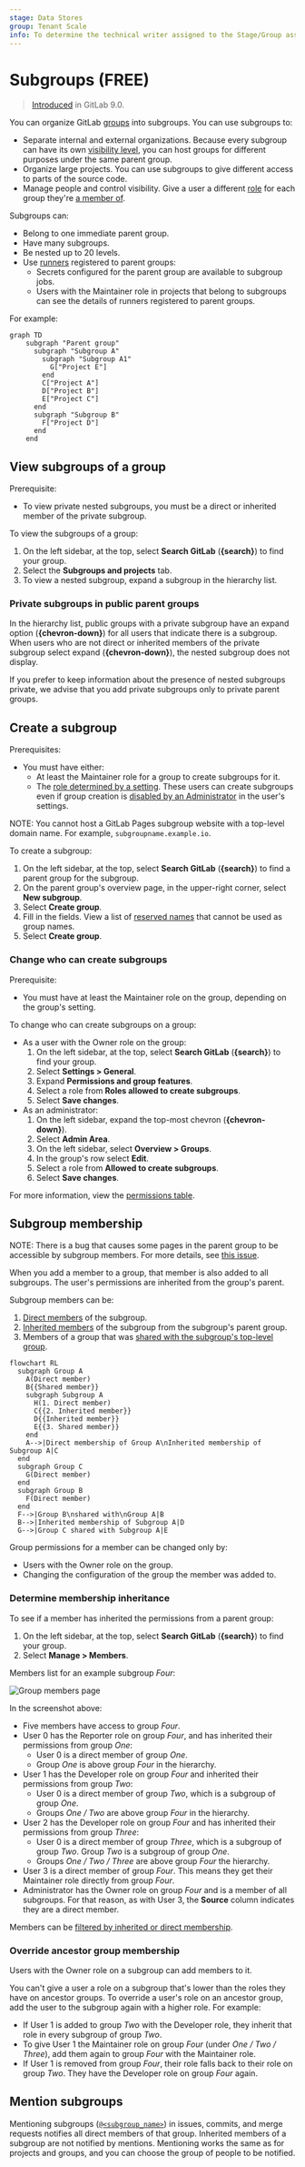 ```yaml
---
stage: Data Stores
group: Tenant Scale
info: To determine the technical writer assigned to the Stage/Group associated with this page, see https://about.gitlab.com/handbook/product/ux/technical-writing/#assignments
---
```


# Subgroups **(FREE)**

> [Introduced](https://gitlab.com/gitlab-org/gitlab-foss/-/issues/2772) in GitLab 9.0.

You can organize GitLab [groups](../index.md) into subgroups. You can use subgroups to:

- Separate internal and external organizations. Because every subgroup can have its own
  [visibility level](../../public_access.md), you can host groups for different
  purposes under the same parent group.
- Organize large projects. You can use subgroups to give different access to parts of
  the source code.
- Manage people and control visibility. Give a user a different
  [role](../../permissions.md#group-members-permissions) for each group they're [a member of](#subgroup-membership).

Subgroups can:

- Belong to one immediate parent group.
- Have many subgroups.
- Be nested up to 20 levels.
- Use [runners](../../../ci/runners/index.md) registered to parent groups:
  - Secrets configured for the parent group are available to subgroup jobs.
  - Users with the Maintainer role in projects that belong to subgroups can see the details of runners registered to
    parent groups.

For example:

```mermaid
graph TD
    subgraph "Parent group"
      subgraph "Subgroup A"
        subgraph "Subgroup A1"
          G["Project E"]
        end
        C["Project A"]
        D["Project B"]
        E["Project C"]
      end
      subgraph "Subgroup B"
        F["Project D"]
      end
    end
```

## View subgroups of a group

Prerequisite:

- To view private nested subgroups, you must be a direct or inherited member of
the private subgroup.

To view the subgroups of a group:

1. On the left sidebar, at the top, select **Search GitLab** (**{search}**) to find your group.
1. Select the **Subgroups and projects** tab.
1. To view a nested subgroup, expand a subgroup in the hierarchy list.

### Private subgroups in public parent groups

In the hierarchy list, public groups with a private subgroup have an expand option (**{chevron-down}**)
for all users that indicate there is a subgroup. When users who are not direct or inherited members of
the private subgroup select expand (**{chevron-down}**), the nested subgroup does not display.

If you prefer to keep information about the presence of nested subgroups private, we advise that you
add private subgroups only to private parent groups.

## Create a subgroup

Prerequisites:

- You must have either:
  - At least the Maintainer role for a group to create subgroups for it.
  - The [role determined by a setting](#change-who-can-create-subgroups). These users can create
    subgroups even if group creation is
    [disabled by an Administrator](../../admin_area/index.md#prevent-a-user-from-creating-groups) in the user's settings.

NOTE:
You cannot host a GitLab Pages subgroup website with a top-level domain name. For example, `subgroupname.example.io`.

To create a subgroup:

1. On the left sidebar, at the top, select **Search GitLab** (**{search}**) to find a parent group for the subgroup.
1. On the parent group's overview page, in the upper-right corner, select **New subgroup**.
1. Select **Create group**.
1. Fill in the fields. View a list of [reserved names](../../reserved_names.md) that cannot be used as group names.
1. Select **Create group**.

### Change who can create subgroups

Prerequisite:

- You must have at least the Maintainer role on the group, depending on the group's setting.

To change who can create subgroups on a group:

- As a user with the Owner role on the group:
  1. On the left sidebar, at the top, select **Search GitLab** (**{search}**) to find your group.
  1. Select **Settings > General**.
  1. Expand **Permissions and group features**.
  1. Select a role from **Roles allowed to create subgroups**.
  1. Select **Save changes**.
- As an administrator:
  1. On the left sidebar, expand the top-most chevron (**{chevron-down}**).
  1. Select **Admin Area**.
  1. On the left sidebar, select **Overview > Groups**.
  1. In the group's row select **Edit**.
  1. Select a role from **Allowed to create subgroups**.
  1. Select **Save changes**.

For more information, view the [permissions table](../../permissions.md#group-members-permissions).

## Subgroup membership

NOTE:
There is a bug that causes some pages in the parent group to be accessible by subgroup members. For more details, see [this issue](https://gitlab.com/gitlab-org/gitlab/-/issues/340421).

When you add a member to a group, that member is also added to all subgroups. The user's permissions are inherited from
the group's parent.

Subgroup members can be:

1. [Direct members](../../project/members/index.md#add-users-to-a-project) of the subgroup.
1. [Inherited members](../../project/members/index.md#inherited-membership) of the subgroup from the subgroup's parent group.
1. Members of a group that was [shared with the subgroup's top-level group](../manage.md#share-a-group-with-another-group).

```mermaid
flowchart RL
  subgraph Group A
    A(Direct member)
    B{{Shared member}}
    subgraph Subgroup A
      H(1. Direct member)
      C{{2. Inherited member}}
      D{{Inherited member}}
      E{{3. Shared member}}
    end
    A-->|Direct membership of Group A\nInherited membership of Subgroup A|C
  end
  subgraph Group C
    G(Direct member)
  end
  subgraph Group B
    F(Direct member)
  end
  F-->|Group B\nshared with\nGroup A|B
  B-->|Inherited membership of Subgroup A|D
  G-->|Group C shared with Subgroup A|E
```

Group permissions for a member can be changed only by:

- Users with the Owner role on the group.
- Changing the configuration of the group the member was added to.

### Determine membership inheritance

To see if a member has inherited the permissions from a parent group:

1. On the left sidebar, at the top, select **Search GitLab** (**{search}**) to find your group.
1. Select **Manage > Members**.

Members list for an example subgroup _Four_:

![Group members page](img/group_members_v14_4.png)

In the screenshot above:

- Five members have access to group _Four_.
- User 0 has the Reporter role on group _Four_, and has inherited their permissions from group _One_:
  - User 0 is a direct member of group _One_.
  - Group _One_ is above group _Four_ in the hierarchy.
- User 1 has the Developer role on group _Four_ and inherited their permissions from group _Two_:
  - User 0 is a direct member of group _Two_, which is a subgroup of group _One_.
  - Groups _One / Two_ are above group _Four_ in the hierarchy.
- User 2 has the Developer role on group _Four_ and has inherited their permissions from group _Three_:
  - User 0 is a direct member of group _Three_, which is a subgroup of group _Two_. Group _Two_ is a subgroup of group
    _One_.
  - Groups _One / Two / Three_ are above group _Four_ the hierarchy.
- User 3 is a direct member of group _Four_. This means they get their Maintainer role directly from group _Four_.
- Administrator has the Owner role on group _Four_ and is a member of all subgroups. For that reason, as with User 3,
  the **Source** column indicates they are a direct member.

Members can be [filtered by inherited or direct membership](../index.md#filter-a-group).

### Override ancestor group membership

Users with the Owner role on a subgroup can add members to it.

You can't give a user a role on a subgroup that's lower than the roles they have on ancestor groups. To override a user's
role on an ancestor group, add the user to the subgroup again with a higher role. For example:

- If User 1 is added to group _Two_ with the Developer role, they inherit that role in every subgroup of group _Two_.
- To give User 1 the Maintainer role on group _Four_ (under _One / Two / Three_), add them again to group _Four_ with
  the Maintainer role.
- If User 1 is removed from group _Four_, their role falls back to their role on group _Two_. They have the Developer
  role on group _Four_ again.

## Mention subgroups

Mentioning subgroups ([`@<subgroup_name>`](../../discussions/index.md#mentions)) in issues, commits, and merge requests
notifies all direct members of that group. Inherited members of a subgroup are not notified by mentions. Mentioning works the same as for projects and groups, and you can choose the group
of people to be notified.

<!-- ## Troubleshooting

Include any troubleshooting steps that you can foresee. If you know beforehand what issues
one might have when setting this up, or when something is changed, or on upgrading, it's
important to describe those, too. Think of things that may go wrong and include them here.
This is important to minimize requests for support, and to avoid doc comments with
questions that you know someone might ask.

Each scenario can be a third-level heading, for example `### Getting error message X`.
If you have none to add when creating a doc, leave this section in place
but commented out to help encourage others to add to it in the future. -->
